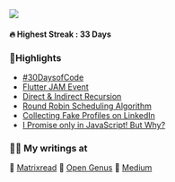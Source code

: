 <img align="center" src="https://github.com/abhiramready/AbhiramWrites/blob/master/Images/AbhiramWrites.png"/>

#### 🔥 Highest Streak : 33 Days

### 🚀Highlights

- [#30DaysofCode](https://matrixread.com/30daysofcode/)
- [Flutter JAM Event](https://medium.com/fnplus/flutter-jam-gdgchennai-b36f8539c7fb)
- [Direct & Indirect Recursion](https://matrixread.com/direct-indirect-recursion/)
- [Round Robin Scheduling Algorithm](https://iq.opengenus.org/round-robin-scheduling/)
- [Collecting Fake Profiles on LinkedIn](https://matrixread.com/collecting-fake-profiles-on-linkedin/)
- [I Promise only in JavaScript! But Why?](https://iq.opengenus.org/promises-in-javascript/)

### 👨‍🚀 My writings at

📍 [Matrixread](https://matrixread.com/author/abhiramreddy31/)
📍 [ Open Genus](https://iq.opengenus.org/author/abhiram/)
📍 [ Medium](https://medium.com/@abhiram.reddy)
